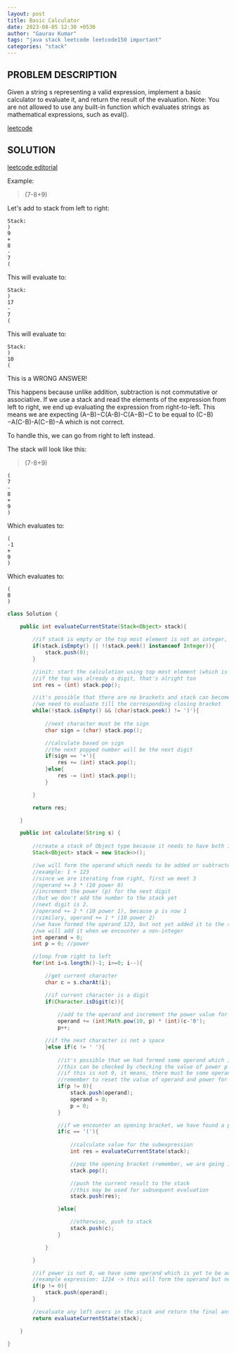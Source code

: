 ```yaml
---
layout: post
title: Basic Calculator
date: 2023-08-05 12:30 +0530
author: "Gaurav Kumar"
tags: "java stack leetcode leetcode150 important"
categories: "stack"
---
```


## PROBLEM DESCRIPTION

Given a string s representing a valid expression, implement a basic calculator to evaluate it, and return the result of the evaluation.
Note: You are not allowed to use any built-in function which evaluates strings as mathematical expressions, such as eval().

[leetcode](https://leetcode.com/problems/basic-calculator/)

## SOLUTION

[leetcode editorial](https://leetcode.com/problems/basic-calculator/editorial/)

Example:

> (7-8+9)

Let's add to stack from left to right:

```text
Stack:
)
9
+
8
-
7
(
```

This will evaluate to:

```text
Stack:
)
17
-
7
(
```

This will evaluate to:

```text
Stack:
)
10
(
```

This is a WRONG ANSWER!

This happens because unlike addition, subtraction is not commutative or associative. If we use a stack and read the elements of the expression from left to right, we end up evaluating the expression from right-to-left. This means we are expecting (A−B)−C(A-B)-C(A−B)−C to be equal to (C−B)−A(C-B)-A(C−B)−A which is not correct.

To handle this, we can go from right to left instead.  

The stack will look like this:

> (7-8+9)

```text
(
7
-
8
+
9
)
```

Which evaluates to:

```text
(
-1
+
9
)
```

Which evaluates to:

```text
(
8
)
```

```java
class Solution {
    
    public int evaluateCurrentState(Stack<Object> stack){

        //if stack is empty or the top most element is not an integer, then add 0 to make it simpler to calculate
        if(stack.isEmpty() || !(stack.peek() instanceof Integer)){
            stack.push(0);
        }

        //init: start the calculation using top most element (which is why we had added 0 earlier to make this part simpler)
        //if the top was already a digit, that's alright too
        int res = (int) stack.pop();

        //it's possible that there are no brackets and stack can become empty, so check if stack is not empty
        //we need to evaluate till the corresponding closing bracket
        while(!stack.isEmpty() && (char)stack.peek() != ')'){
            
            //next character must be the sign 
            char sign = (char) stack.pop();

            //calculate based on sign
            //the next popped number will be the next digit
            if(sign == '+'){
                res += (int) stack.pop();
            }else{
                res -= (int) stack.pop();
            }

        }

        return res;

    }

    public int calculate(String s) {
        
        //create a stack of Object type because it needs to have both integers and characters for operations/signs 
        Stack<Object> stack = new Stack<>();

        //we will form the operand which needs to be added or subtracted while iterating through the string from right to left
        //example: 1 + 123
        //since we are iterating from right, first we meet 3
        //operand += 3 * (10 power 0)
        //increment the power (p) for the next digit
        //but we don't add the number to the stack yet
        //next digit is 2. 
        //operand += 2 * (10 power 1), because p is now 1
        //similary, operand += 1 * (10 power 2)
        //we have formed the operand 123, but not yet added it to the stack
        //we will add it when we encounter a non-integer
        int operand = 0;
        int p = 0; //power

        //loop from right to left
        for(int i=s.length()-1; i>=0; i--){

            //get current character
            char c = s.charAt(i);

            //if current character is a digit
            if(Character.isDigit(c)){
                
                //add to the operand and increment the power value for the next digit
                operand += (int)Math.pow(10, p) * (int)(c-'0');
                p++;

            //if the next character is not a space
            }else if(c != ' '){
                
                //it's possible that we had formed some operand which is yet to be added
                //this can be checked by checking the value of power p
                //if this is not 0, it means, there must be some operand and we can add it to the stack
                //remember to reset the value of operand and power for subsequent numbers which might come up
                if(p != 0){
                    stack.push(operand);
                    operand = 0;
                    p = 0;
                }

                //if we encounter an opening bracket, we have found a pair and we can calculate the result of this sub-expression
                if(c == '('){
                    
                    //calculate value for the subexpression
                    int res = evaluateCurrentState(stack);

                    //pop the opening bracket (remember, we are going in reverse)
                    stack.pop();

                    //push the current result to the stack
                    //this may be used for subsequent evaluation
                    stack.push(res);

                }else{

                    //otherwise, push to stack
                    stack.push(c);
                }

            }

        }

        //if power is not 0, we have some operand which is yet to be added to the stack
        //example expression: 1234 -> this will form the operand but never get added in the for-loop
        if(p != 0){
            stack.push(operand); 
        }

        //evaluate any left overs in the stack and return the final answer
        return evaluateCurrentState(stack);

    }

}
```
